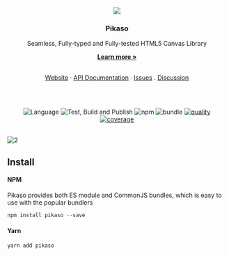 

<div align="center">
  <img src="https://user-images.githubusercontent.com/334716/158897748-f5cd569b-64b6-4551-be30-2d020b9efbde.svg" />
  
  <h3>Pikaso</h3>
  <p>Seamless, Fully-typed and Fully-tested HTML5 Canvas Library</p>
  <a href="https://pikaso.app"><strong>Learn more »</strong></a>
  <br />
  <br />
  
  <a href="https://pikaso.app">Website</a> ·
  <a href="https://pikaso.app/api/classes/Pikaso.html">API Documentation</a> ·
  <a href="https://github.com/pikasojs/pikaso/issues">Issues</a> . 
  <a href="https://github.com/pikasojs/pikaso/discussions">Discussion</a>
  
  <br />
  <br />
  
  ![Language](https://badgen.net/badge/icon/typescript?icon=typescript&label=Language)
  ![Test, Build and Publish](https://github.com/pikasojs/pikaso/workflows/Test/Build/Publish/badge.svg)
  ![npm](https://badgen.net/npm/v/pikaso)
  ![bundle](https://badgen.net/bundlephobia/minzip/pikaso)
  [![quality](https://app.codacy.com/project/badge/Grade/f16b7c57dbbd4cdfa02b05f5ca04750a)](https://www.codacy.com/gh/pikasojs/pikaso/dashboard)
  [![coverage](https://app.codacy.com/project/badge/Coverage/f16b7c57dbbd4cdfa02b05f5ca04750a)](https://www.codacy.com/gh/pikasojs/pikaso/dashboard) 
  <br />
  <br />
</div>



![2](https://user-images.githubusercontent.com/334716/158895397-e23b5d01-fd63-4db4-8f5d-174d9ddcac33.gif)

## Install   

#### NPM

Pikaso provides both ES module and CommonJS bundles, which is easy to use with the popular bundlers

```js
npm install pikaso --save
```

#### Yarn
```js
yarn add pikaso
```


#### <script> tag

Pikaso also supports UMD loading

```js
<srcipt src="https://cdn.jsdelivr.net/npm/pikaso@latest/umd/pikaso.min.js" type="text/javascript" />
```


## Getting Started

```js
import Pikaso from 'pikaso'

const editor = new Pikaso({
  container: document.getElementById('<YOUR_DIV_ID>'),
})
```

## React 
This is possible to directly import the library or reuse the official hook   
https://github.com/pikasojs/pikaso-react-hook

## NodeJs
Pikaso comes with support for NodeJs out of the box.   
Using Pikaso in a NodeJs environment is similar to using it in a browser.   

[https://pikaso.app/#/advanced/nodejs](https://pikaso.app/#/advanced/nodejs)



## Features

- [Fully Typed](https://github.com/pikasojs/pikaso/tree/master/src/types)
- [Global Configurations](https://pikaso.app/#/getting-started/configuration)
- [Fully Customizable Cropping](https://pikaso.app/#/core/cropper)
- [Rotation and Transformation](https://pikaso.app/#/core/rotation)
- [Shape and FreeStyle Drawing](https://pikaso.app/#/core/drawing)
- [Built-in Shapes](https://pikaso.app/#/core/shapes)
- [Groups](https://pikaso.app/#/core/groups)
- [Interactive Text Editing](https://pikaso.app/#/core/label)
- [Customizable Shapes](https://pikaso.app/#/advanced/create-custom-shapes)
- [Image and SVG](https://pikaso.app/#/core/image)
- [Background Image](https://pikaso.app/#/core/background)
- [Event Management](https://pikaso.app/#/core/events)
- [State Management (Undo/Redo)](https://pikaso.app/#/core/history)
- [Flipping  ](https://pikaso.app/#/core/flip)
- [Interactive Selection Management](https://pikaso.app/#/core/selection)
- [Snap to Grid](https://pikaso.app/#/core/snap-grid)
- [Measurement Tag](https://pikaso.app/#/core/measurement-tag)
- [Export to PNG and JPEG](https://pikaso.app/#/core/import-export)
- [Import/Export JSON](https://pikaso.app/#/core/import-export)
- [Filters](https://pikaso.app/#/core/filters)
- [Custom Filters](https://pikaso.app/#/advanced/create-custom-filters)
- [NodeJs](https://pikaso.app/#/advanced/nodejs)

  
## Documentation
[Full Documentation](https://pikaso.app)
  
## API references
[Full API references](https://pikaso.app/api)
  
## Demos
[React Setup](https://codesandbox.io/s/pikaso-react-hook-example-i0uwg)   
[Vue 3 Setup](https://codesandbox.io/s/vue3-example-o3cig)   
[Svelte Setup](https://svelte.dev/repl/b3e372de4b404f67b70ce047623f0efc?version=3.46.4)    
[All Demos](https://pikaso.app)

  
### Pikaso vs. Konva
[Konva](https://konvajs.org/docs/index.html) is a great HTML5 Canvas TypeScript framework that extends the 2d context by enabling canvas interactivity for desktop and mobile applications.  

Pikaso is built on top of Konva to provide a couple of advanced features that Konva doesn't support out of the box.

| Library |  |
| - | - |
| HTML5 Canvas | Provides low level APIs to draw graphics |
| Konva | Provides Shapes, Dragging, Styling, Events, Transformation and Filters features to HTML5 canvas  |
| Pikaso | Adds a lot of Simplicity and provides Free style and Shape Drawing, Advanced Shapes and Groups, State Management (Undo/Redo/Reset), JSON Import/Export, Text Editing, Cropping, Rotation, Transformation, Event Manager, Snap to Grid, Advanced Transformation and Selection, Flipping, Background Image and Background Overlay management, Filter Management to Konva |


## Supporters
[![Stargazers repo roster for @pikasojs/pikaso](https://reporoster.com/stars/pikasojs/pikaso)](https://github.com/pikasojs/pikaso/stargazers)

  
## License
According to the terms of the [MIT license](LICENSE), Pikaso is freely distributable.

[![FOSSA Status][fossa-large-image]][fossa-large-url]
  
[fossa-large-image]: https://app.fossa.io/api/projects/git%2Bhttps%3A%2F%2Fgithub.com%2Fpikasojs%2Fpikaso.svg?type=large
[fossa-large-url]: https://app.fossa.io/projects/git%2Bhttps%3A%2F%2Fgithub.com%2Fpikasojs%2Fpikaso?ref=badge_large
